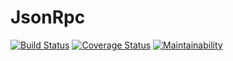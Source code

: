# JsonRpc
[![Build Status](https://travis-ci.com/etk-pl/json-rpc.svg?token=NDYDuwt14YsAH4xmyC1t&branch=master)](https://travis-ci.com/etk-pl/json-rpc)
[![Coverage Status](https://coveralls.io/repos/github/etk-pl/json-rpc/badge.svg?branch=master)](https://coveralls.io/github/etk-pl/json-rpc?branch=master)
[![Maintainability](https://api.codeclimate.com/v1/badges/919defed6cf8c11e01f8/maintainability)](https://codeclimate.com/github/etk-pl/json-rpc/maintainability)
